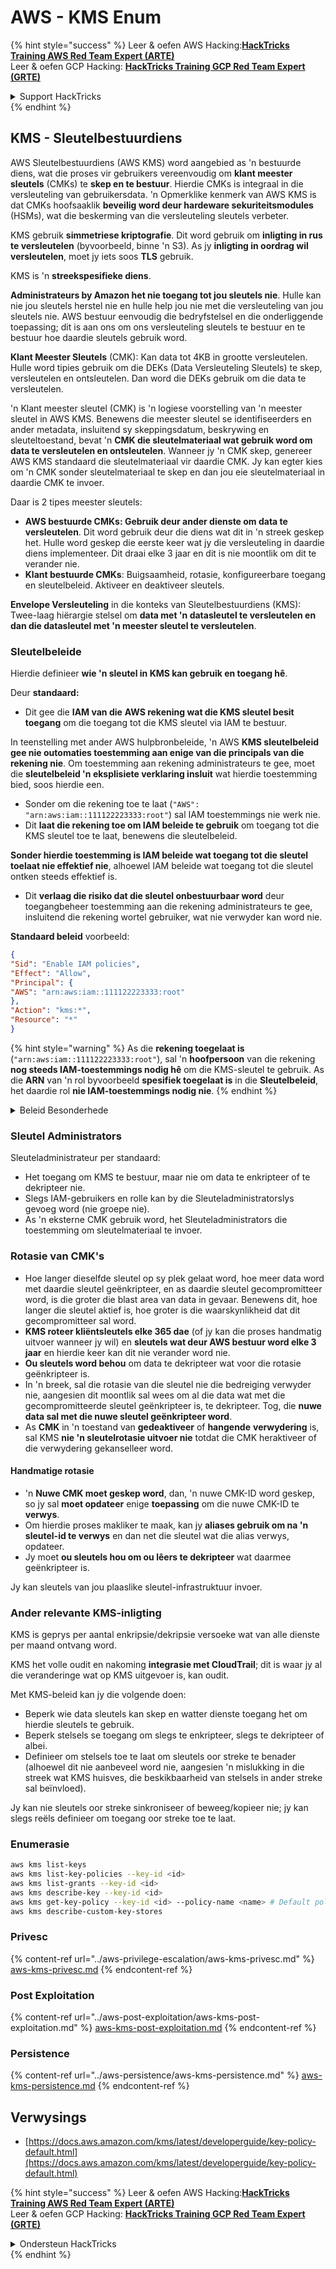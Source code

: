 # AWS - KMS Enum

{% hint style="success" %}
Leer & oefen AWS Hacking:<img src="../../../.gitbook/assets/image (1) (1).png" alt="" data-size="line">[**HackTricks Training AWS Red Team Expert (ARTE)**](https://training.hacktricks.xyz/courses/arte)<img src="../../../.gitbook/assets/image (1) (1).png" alt="" data-size="line">\
Leer & oefen GCP Hacking: <img src="../../../.gitbook/assets/image (2).png" alt="" data-size="line">[**HackTricks Training GCP Red Team Expert (GRTE)**<img src="../../../.gitbook/assets/image (2).png" alt="" data-size="line">](https://training.hacktricks.xyz/courses/grte)

<details>

<summary>Support HackTricks</summary>

* Kyk na die [**subskripsie planne**](https://github.com/sponsors/carlospolop)!
* **Sluit aan by die** 💬 [**Discord groep**](https://discord.gg/hRep4RUj7f) of die [**telegram groep**](https://t.me/peass) of **volg** ons op **Twitter** 🐦 [**@hacktricks\_live**](https://twitter.com/hacktricks\_live)**.**
* **Deel hacking truuks deur PRs in te dien na die** [**HackTricks**](https://github.com/carlospolop/hacktricks) en [**HackTricks Cloud**](https://github.com/carlospolop/hacktricks-cloud) github repos.

</details>
{% endhint %}

## KMS - Sleutelbestuurdiens

AWS Sleutelbestuurdiens (AWS KMS) word aangebied as 'n bestuurde diens, wat die proses vir gebruikers vereenvoudig om **klant meester sleutels** (CMKs) te **skep en te bestuur**. Hierdie CMKs is integraal in die versleuteling van gebruikersdata. 'n Opmerklike kenmerk van AWS KMS is dat CMKs hoofsaaklik **beveilig word deur hardeware sekuriteitsmodules** (HSMs), wat die beskerming van die versleuteling sleutels verbeter.

KMS gebruik **simmetriese kriptografie**. Dit word gebruik om **inligting in rus te versleutelen** (byvoorbeeld, binne 'n S3). As jy **inligting in oordrag wil versleutelen**, moet jy iets soos **TLS** gebruik.

KMS is 'n **streekspesifieke diens**.

**Administrateurs by Amazon het nie toegang tot jou sleutels nie**. Hulle kan nie jou sleutels herstel nie en hulle help jou nie met die versleuteling van jou sleutels nie. AWS bestuur eenvoudig die bedryfstelsel en die onderliggende toepassing; dit is aan ons om ons versleuteling sleutels te bestuur en te bestuur hoe daardie sleutels gebruik word.

**Klant Meester Sleutels** (CMK): Kan data tot 4KB in grootte versleutelen. Hulle word tipies gebruik om die DEKs (Data Versleuteling Sleutels) te skep, versleutelen en ontsleutelen. Dan word die DEKs gebruik om die data te versleutelen.

'n Klant meester sleutel (CMK) is 'n logiese voorstelling van 'n meester sleutel in AWS KMS. Benewens die meester sleutel se identifiseerders en ander metadata, insluitend sy skeppingsdatum, beskrywing en sleuteltoestand, bevat 'n **CMK die sleutelmateriaal wat gebruik word om data te versleutelen en ontsleutelen**. Wanneer jy 'n CMK skep, genereer AWS KMS standaard die sleutelmateriaal vir daardie CMK. Jy kan egter kies om 'n CMK sonder sleutelmateriaal te skep en dan jou eie sleutelmateriaal in daardie CMK te invoer.

Daar is 2 tipes meester sleutels:

* **AWS bestuurde CMKs: Gebruik deur ander dienste om data te versleutelen**. Dit word gebruik deur die diens wat dit in 'n streek geskep het. Hulle word geskep die eerste keer wat jy die versleuteling in daardie diens implementeer. Dit draai elke 3 jaar en dit is nie moontlik om dit te verander nie.
* **Klant bestuurde CMKs**: Buigsaamheid, rotasie, konfigureerbare toegang en sleutelbeleid. Aktiveer en deaktiveer sleutels.

**Envelope Versleuteling** in die konteks van Sleutelbestuurdiens (KMS): Twee-laag hiërargie stelsel om **data met 'n datasleutel te versleutelen en dan die datasleutel met 'n meester sleutel te versleutelen**.

### Sleutelbeleide

Hierdie definieer **wie 'n sleutel in KMS kan gebruik en toegang hê**.

Deur **standaard:**

* Dit gee die **IAM van die** **AWS rekening wat die KMS sleutel besit toegang** om die toegang tot die KMS sleutel via IAM te bestuur.

In teenstelling met ander AWS hulpbronbeleide, 'n AWS **KMS sleutelbeleid gee nie outomaties toestemming aan enige van die principals van die rekening nie**. Om toestemming aan rekening administrateurs te gee, moet die **sleutelbeleid 'n eksplisiete verklaring insluit** wat hierdie toestemming bied, soos hierdie een.

* Sonder om die rekening toe te laat (`"AWS": "arn:aws:iam::111122223333:root"`) sal IAM toestemmings nie werk nie.
* Dit **laat die rekening toe om IAM beleide te gebruik** om toegang tot die KMS sleutel toe te laat, benewens die sleutelbeleid.

**Sonder hierdie toestemming is IAM beleide wat toegang tot die sleutel toelaat nie effektief nie**, alhoewel IAM beleide wat toegang tot die sleutel ontken steeds effektief is.
* Dit **verlaag die risiko dat die sleutel onbestuurbaar word** deur toegangbeheer toestemming aan die rekening administrateurs te gee, insluitend die rekening wortel gebruiker, wat nie verwyder kan word nie.

**Standaard beleid** voorbeeld:
```json
{
"Sid": "Enable IAM policies",
"Effect": "Allow",
"Principal": {
"AWS": "arn:aws:iam::111122223333:root"
},
"Action": "kms:*",
"Resource": "*"
}
```
{% hint style="warning" %}
As die **rekening toegelaat is** (`"arn:aws:iam::111122223333:root"`), sal 'n **hoofpersoon** van die rekening **nog steeds IAM-toestemmings nodig hê** om die KMS-sleutel te gebruik. As die **ARN** van 'n rol byvoorbeeld **spesifiek toegelaat is** in die **Sleutelbeleid**, het daardie rol **nie IAM-toestemmings nodig nie**.
{% endhint %}

<details>

<summary>Beleid Besonderhede</summary>

Eienskappe van 'n beleid:

* JSON-gebaseerde dokument
* Hulpbron --> Aangetaste hulpbronne (kan "\*")
* Aksie --> kms:Encrypt, kms:Decrypt, kms:CreateGrant ... (toestemmings)
* Effek --> Toelaat/Weier
* Hoofpersoon --> arn aangetaste
* Voorwaardes (opsioneel) --> Voorwaarde om die toestemmings te gee

Toekennings:

* Laat jou toe om jou toestemmings aan 'n ander AWS-hoofpersoon binne jou AWS-rekening te delegeer. Jy moet dit skep met die AWS KMS API's. Dit kan die CMK-identifiseerder, die toekenningshoofpersoon en die vereiste vlak van operasie (Decrypt, Encrypt, GenerateDataKey...) aangedui word.
* Nadat die toekenning geskep is, word 'n GrantToken en 'n GrantID uitgereik.

**Toegang**:

* Via **sleutelbeleid** -- As dit bestaan, het dit **prioriteit** bo die IAM-beleid.
* Via **IAM-beleid**
* Via **toekennings**

</details>

### Sleutel Administrators

Sleuteladministrateur per standaard:

* Het toegang om KMS te bestuur, maar nie om data te enkripteer of te dekripteer nie.
* Slegs IAM-gebruikers en rolle kan by die Sleuteladministratorslys gevoeg word (nie groepe nie).
* As 'n eksterne CMK gebruik word, het Sleuteladministrators die toestemming om sleutelmateriaal te invoer.

### Rotasie van CMK's

* Hoe langer dieselfde sleutel op sy plek gelaat word, hoe meer data word met daardie sleutel geënkripteer, en as daardie sleutel gecompromitteer word, is die groter die blast area van data in gevaar. Benewens dit, hoe langer die sleutel aktief is, hoe groter is die waarskynlikheid dat dit gecompromitteer sal word.
* **KMS roteer kliëntsleutels elke 365 dae** (of jy kan die proses handmatig uitvoer wanneer jy wil) en **sleutels wat deur AWS bestuur word elke 3 jaar** en hierdie keer kan dit nie verander word nie.
* **Ou sleutels word behou** om data te dekripteer wat voor die rotasie geënkripteer is.
* In 'n breek, sal die rotasie van die sleutel nie die bedreiging verwyder nie, aangesien dit moontlik sal wees om al die data wat met die gecompromitteerde sleutel geënkripteer is, te dekripteer. Tog, die **nuwe data sal met die nuwe sleutel geënkripteer word**.
* As **CMK** in 'n toestand van **gedeaktiveer** of **hangende** **verwydering** is, sal KMS **nie 'n sleutelrotasie uitvoer nie** totdat die CMK heraktiveer of die verwydering gekanselleer word.

#### Handmatige rotasie

* 'n **Nuwe CMK moet geskep word**, dan, 'n nuwe CMK-ID word geskep, so jy sal **moet opdateer** enige **toepassing** om die nuwe CMK-ID te **verwys**.
* Om hierdie proses makliker te maak, kan jy **aliases gebruik om na 'n sleutel-id te verwys** en dan net die sleutel wat die alias verwys, opdateer.
* Jy moet **ou sleutels hou om ou lêers te dekripteer** wat daarmee geënkripteer is.

Jy kan sleutels van jou plaaslike sleutel-infrastruktuur invoer.

### Ander relevante KMS-inligting

KMS is geprys per aantal enkripsie/dekripsie versoeke wat van alle dienste per maand ontvang word.

KMS het volle oudit en nakoming **integrasie met CloudTrail**; dit is waar jy al die veranderinge wat op KMS uitgevoer is, kan oudit.

Met KMS-beleid kan jy die volgende doen:

* Beperk wie data sleutels kan skep en watter dienste toegang het om hierdie sleutels te gebruik.
* Beperk stelsels se toegang om slegs te enkripteer, slegs te dekripteer of albei.
* Definieer om stelsels toe te laat om sleutels oor streke te benader (alhoewel dit nie aanbeveel word nie, aangesien 'n mislukking in die streek wat KMS huisves, die beskikbaarheid van stelsels in ander streke sal beïnvloed).

Jy kan nie sleutels oor streke sinkroniseer of beweeg/kopieer nie; jy kan slegs reëls definieer om toegang oor streke toe te laat.

### Enumerasie
```bash
aws kms list-keys
aws kms list-key-policies --key-id <id>
aws kms list-grants --key-id <id>
aws kms describe-key --key-id <id>
aws kms get-key-policy --key-id <id> --policy-name <name> # Default policy name is "default"
aws kms describe-custom-key-stores
```
### Privesc

{% content-ref url="../aws-privilege-escalation/aws-kms-privesc.md" %}
[aws-kms-privesc.md](../aws-privilege-escalation/aws-kms-privesc.md)
{% endcontent-ref %}

### Post Exploitation

{% content-ref url="../aws-post-exploitation/aws-kms-post-exploitation.md" %}
[aws-kms-post-exploitation.md](../aws-post-exploitation/aws-kms-post-exploitation.md)
{% endcontent-ref %}

### Persistence

{% content-ref url="../aws-persistence/aws-kms-persistence.md" %}
[aws-kms-persistence.md](../aws-persistence/aws-kms-persistence.md)
{% endcontent-ref %}

## Verwysings

* [https://docs.aws.amazon.com/kms/latest/developerguide/key-policy-default.html](https://docs.aws.amazon.com/kms/latest/developerguide/key-policy-default.html)

{% hint style="success" %}
Leer & oefen AWS Hacking:<img src="../../../.gitbook/assets/image (1) (1).png" alt="" data-size="line">[**HackTricks Training AWS Red Team Expert (ARTE)**](https://training.hacktricks.xyz/courses/arte)<img src="../../../.gitbook/assets/image (1) (1).png" alt="" data-size="line">\
Leer & oefen GCP Hacking: <img src="../../../.gitbook/assets/image (2).png" alt="" data-size="line">[**HackTricks Training GCP Red Team Expert (GRTE)**<img src="../../../.gitbook/assets/image (2).png" alt="" data-size="line">](https://training.hacktricks.xyz/courses/grte)

<details>

<summary>Ondersteun HackTricks</summary>

* Kyk na die [**subskripsie planne**](https://github.com/sponsors/carlospolop)!
* **Sluit aan by die** 💬 [**Discord groep**](https://discord.gg/hRep4RUj7f) of die [**telegram groep**](https://t.me/peass) of **volg** ons op **Twitter** 🐦 [**@hacktricks\_live**](https://twitter.com/hacktricks\_live)**.**
* **Deel hacking truuks deur PRs in te dien na die** [**HackTricks**](https://github.com/carlospolop/hacktricks) en [**HackTricks Cloud**](https://github.com/carlospolop/hacktricks-cloud) github repos.

</details>
{% endhint %}
